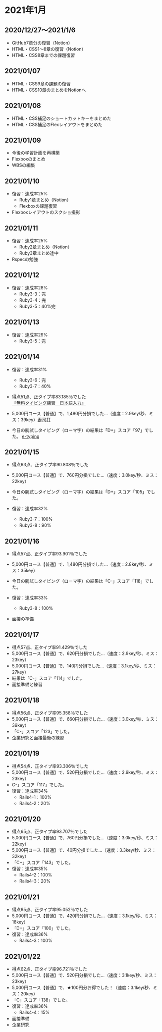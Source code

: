 # 2021年1月

## 2020/12/27〜2021/1/6

- GitHub7章分の復習（Notion）
- HTML・CSS1〜8章の復習（Notion）
- HTML・CSS8章までの課題復習

## 2021/01/07

- HTML・CSS9章の課題の復習
- HTML・CSS10章のまとめをNotionへ

## 2021/01/08

- HTML・CSS補足のショートカットキーをまとめた
- HTML・CSS補足のFlexレイアウトをまとめた

## 2021/01/09

- 今後の学習計画を再構築
- Flexboxのまとめ
- WBSの編集

## 2021/01/10

- 復習：達成率25%
  - Ruby1章まとめ（Notion）
  - Flexboxの課題復習
- Flexboxレイアウトのスクショ撮影

## 2021/01/11

- 復習：達成率25%
  - Ruby2章まとめ（Notion）
  - Ruby3章まとめ途中
- Rspecの勉強

## 2021/01/12

- 復習：達成率28%
  - Ruby3-3：完
  - Ruby3-4：完
  - Ruby3-5：40%完

## 2021/01/13

- 復習：達成率29%
  - Ruby3-5：完

## 2021/01/14

- 復習：達成率31%
  - Ruby3-6：完
  - Ruby3-7：40%


- 得点51点、正タイプ率83.185％でした
[『無料タイピング練習　日本語入力』](http://manabi-gakushu.benesse.ne.jp/gakushu/typing/)

- 5,000円コース【普通】で、1,480円分損でした…（速度：2.9key/秒、ミス：39key）[寿司打](http://typingx0.net/sushida/)

- 今日の腕試しタイピング（ローマ字）の結果は「D+」スコア「97」でした。 [e-typing](https://www.e-typing.ne.jp/)

## 2021/01/15

- 得点63点、正タイプ率90.808％でした
- 5,000円コース【普通】で、760円分損でした…（速度：3.0key/秒、ミス：22key）
- 今日の腕試しタイピング（ローマ字）の結果は「D+」スコア「105」でした。

- 復習：達成率32%
  - Ruby3-7：100%
  - Ruby3-8：90%

## 2021/01/16

- 得点57点、正タイプ率93.901％でした
- 5,000円コース【普通】で、1,480円分損でした…（速度：2.8key/秒、ミス：35key）
- 今日の腕試しタイピング（ローマ字）の結果は「C-」スコア「118」でした。

- 復習：達成率33%
  - Ruby3-8：100%

- 面接の準備

## 2021/01/17

- 得点57点、正タイプ率91.429％でした
- 5,000円コース【普通】で、620円分損でした…（速度：2.9key/秒、ミス：23key）
- 5,000円コース【普通】で、140円分損でした…（速度：3.1key/秒、ミス：27key）
- 結果は「C-」スコア「114」でした。
- 面接準備と練習

## 2021/01/18

- 得点56点、正タイプ率95.358％でした
- 5,000円コース【普通】で、660円分損でした…（速度：3.0key/秒、ミス：39key）
- 「C-」スコア「123」でした。
- 企業研究と面接最後の練習

## 2021/01/19

- 得点54点、正タイプ率93.306％でした
- 5,000円コース【普通】で、520円分損でした…（速度：2.9key/秒、ミス：23key）
- C-」スコア「117」でした。
- 復習：達成率34%
  - Rails4-1：100%
  - Rails4-2：20%

## 2021/01/20

- 得点65点、正タイプ率93.707％でした
- 5,000円コース【普通】で、760円分損でした…（速度：3.0key/秒、ミス：22key）
- 5,000円コース【普通】で、40円分損でした…（速度：3.3key/秒、ミス：32key）
- 「C+」スコア「143」でした。
- 復習：達成率35%
  - Rails4-2：100%
  - Rails4-3：20%

## 2021/01/21

- 得点65点、正タイプ率95.052％でした
- 5,000円コース【普通】で、420円分損でした…（速度：3.1key/秒、ミス：18key）
- 「D+」スコア「100」でした。
- 復習：達成率36%
  - Rails4-3：100%

## 2021/01/22

- 得点62点、正タイプ率96.721％でした
- 5,000円コース【普通】で、520円分損でした…（速度：3.1key/秒、ミス：23key）
- 5,000円コース【普通】で、★100円分お得でした！（速度：3.1key/秒、ミス：20key）
- 「C」スコア「138」でした。
- 復習：達成率36%
  - Rails4-4：15%
- 面接準備
- 企業研究

